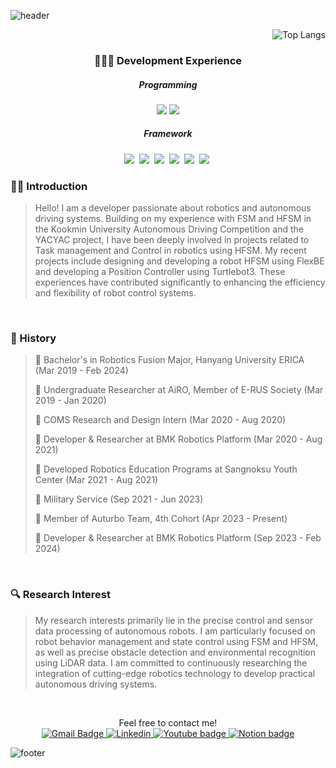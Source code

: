 ![header](https://capsule-render.vercel.app/api?type=waving&color=gradient&height=180&section=header&text=🤖%20Robotics%20Researcher%20🚀&fontSize=40)

<p align="right">
<img src="https://hits.seeyoufarm.com/api/count/incr/badge.svg?url=https%3A%2F%2Fgithub.com%2Fggh-png&count_bg=%2379C83D&title_bg=%23555555&icon=github.svg&icon_color=%23E7E7E7&title=hits&edge_flat=false"alt="Top Langs" />
</p>

<h3 align="center">🧑🏻‍💻 Development Experience</h3>

<h5 align="center">Programming</h5>
<p align="center">
  <img src="https://img.shields.io/badge/C++-00599C?style=for-the-badge&logo=C%2B%2B&logoColor=white"/>
  <img src="https://img.shields.io/badge/Python-3766AB?style=for-the-badge&logo=Python&logoColor=white"/>
</p>
<h5 align="center">Framework</h5>
<p align="center">
  <img src="https://img.shields.io/badge/ROS-123456?style=for-the-badge&logo=ROS&logoColor=white"/></a>&nbsp
  <img src="https://img.shields.io/badge/ROS2-125656?style=for-the-badge&logo=ROS&logoColor=white"/></a>&nbsp
  <img src="https://img.shields.io/badge/FlexBE-FCBFBD?style=for-the-badge&logo=FlexBE&logoColor=white"/></a>&nbsp
  <img src="https://img.shields.io/badge/BehaviorTree-68A51C?style=for-the-badge&logo=BehaviorTree&logoColor=white"/></a>&nbsp
  <img src="https://img.shields.io/badge/Arduiono-553322?style=for-the-badge&logo=arduino&logoColor=white"/></a>&nbsp 
  <img src="https://img.shields.io/badge/SolidWorks-005386?style=for-the-badge&logo=dassaultsystemes&logoColor=white"/></a>&nbsp
</p>

### 👨‍🔧 Introduction

> Hello! I am a developer passionate about robotics and autonomous driving systems. Building on my experience with FSM and HFSM in the Kookmin University Autonomous Driving Competition and the YACYAC project, I have been deeply involved in projects related to Task management and Control in robotics using HFSM. My recent projects include designing and developing a robot HFSM using FlexBE and developing a Position Controller using Turtlebot3. These experiences have contributed significantly to enhancing the efficiency and flexibility of robot control systems.

<br/>

### 🚩 History
> 🔹 Bachelor's in Robotics Fusion Major, Hanyang University ERICA (Mar 2019 - Feb 2024)
> 
> 🔹 Undergraduate Researcher at AiRO, Member of E-RUS Society (Mar 2019 - Jan 2020)
>
> 🔹 COMS Research and Design Intern (Mar 2020 - Aug 2020)
>
> 🔹 Developer & Researcher at BMK Robotics Platform (Mar 2020 - Aug 2021)
>
> 🔹 Developed Robotics Education Programs at Sangnoksu Youth Center (Mar 2021 - Aug 2021)
>
> 🔹 Military Service (Sep 2021 - Jun 2023)
>
> 🔹 Member of Auturbo Team, 4th Cohort (Apr 2023 - Present)
>
> 🔹 Developer & Researcher at BMK Robotics Platform (Sep 2023 - Feb 2024)

<br/>

### 🔍 Research Interest

> My research interests primarily lie in the precise control and sensor data processing of autonomous robots. I am particularly focused on robot behavior management and state control using FSM and HFSM, as well as precise obstacle detection and environmental recognition using LiDAR data. I am committed to continuously researching the integration of cutting-edge robotics technology to develop practical autonomous driving systems.

<br/>

<p align="center">
Feel free to contact me! <br/>

<a href="mailto:0380089@gmail.com">
  <img src="https://img.shields.io/badge/Gmail-d14836?style=flat-square&logo=Gmail&logoColor=white" alt="Gmail Badge">
</a>
<a href="https://www.linkedin.com/in/%EC%9A%B0%EC%84%B1-%EC%9C%A4-524b54207/?originalSubdomain=kr">
  <img src="https://img.shields.io/badge/-LinkedIn-0077b5?style=round-square&logo=linkedin&logoColor=white" alt="Linkedin">
</a>
<a href="https://www.youtube.com/@ggh-png1956">
  <img src="https://img.shields.io/badge/Youtube-ff0000?style=flat-square&logo=youtube&link=https://www.youtube.com/c/kyleschool" alt="Youtube badge">
</a>

<a href="https://ggh-png.notion.site/ggh-png/Woosung-Yun-16843801948c44568fd78c21841cd13c">
  <img src="https://img.shields.io/badge/Notion-000000?style=flat-square&logo=notion&logoColor=white" alt="Notion badge">
</a>


![footer](https://capsule-render.vercel.app/api?type=waving&color=gradient&height=180&section=footer)
